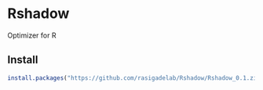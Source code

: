 # Rshadow
Optimizer for R

## Install

```R
install.packages("https://github.com/rasigadelab/Rshadow/Rshadow_0.1.zip", repos = NULL)
```
